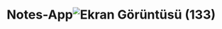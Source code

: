# Notes-App![Ekran Görüntüsü (133)](https://user-images.githubusercontent.com/85782760/202005726-43afb8fe-76b6-4191-8c8f-43f26d9faab2.png)
